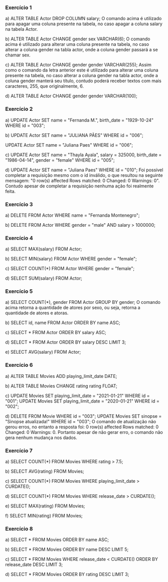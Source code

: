 ### Exercício 1

a) ALTER TABLE Actor DROP COLUMN salary;
O comando acima é utilizado para apagar uma coluna presente na tabela, no caso apagar a coluna salary na tabela Actor.

b) ALTER TABLE Actor CHANGE gender sex VARCHAR(6);
O comando acima é utilizado para alterar uma coluna presente na tabela, no caso alterar a coluna gender na tabla actor, onde a coluna gender passará a se chamar sex.

c) ALTER TABLE Actor CHANGE gender gender VARCHAR(255);
Assim como o comando da letra anterior este é utilizado para alterar uma coluna presente na tabela, no caso alterar a coluna gender na tabla actor, onde a coluna gender manterá seu título, contudo poderá receber textos com mais caracteres, 255, que originalmente, 6.

d) ALTER TABLE Actor CHANGE gender gender VARCHAR(100);

### Exercício 2

a) UPDATE Actor
SET name = "Fernanda M.",
birth_date = "1929-10-24"
WHERE id = "003";

b) UPDATE Actor
SET name = "JULIANA PÃES"
WHERE id = "006";

UPDATE Actor
SET name = "Juliana Paes"
WHERE id = "006";

c) UPDATE Actor
SET name = "Thayla Ayala",
salary = 325000,
birth_date = "1986-04-14",
gender = "female"
WHERE id = "005";

d) UPDATE Actor
SET name = "Juliana Paes"
WHERE id = "010";
Foi possível completar a requisição mesmo com o id inválido, o que resultou na seguinte mensagem: "0 row(s) affected Rows matched: 0  Changed: 0  Warnings: 0". Contudo apesar de completar a requisição nenhuma ação foi realmente feita.

### Exercício 3

a) DELETE FROM Actor
WHERE name = "Fernanda Montenegro";

b) DELETE FROM Actor
WHERE gender = "male" AND salary > 1000000;

### Exercício 4

a) SELECT MAX(salary) FROM Actor;

b) SELECT MIN(salary) FROM Actor
WHERE gender = "female";

c) SELECT COUNT(*) FROM Actor
WHERE gender = "female";

d) SELECT SUM(salary) FROM Actor;

### Exercício 5

a) SELECT COUNT(*), gender
FROM Actor
GROUP BY gender;
O comando acima retorna a quantidade de atores por sexo, ou seja, retorna a quantidade de atores e atoras.

b) SELECT id, name FROM Actor
ORDER BY name ASC;

c) SELECT * FROM Actor
ORDER BY salary ASC;

d) SELECT * FROM Actor
ORDER BY salary DESC
LIMIT 3;

e) SELECT AVG(salary) FROM Actor;

### Exercício 6

a) ALTER TABLE Movies
ADD playing_limit_date DATE;

b) ALTER TABLE Movies
CHANGE rating rating FLOAT;

c) UPDATE Movies
SET playing_limit_date = "2021-01-21"
WHERE id = "001";
UPDATE Movies
SET playing_limit_date = "2020-01-21"
WHERE id = "002";

d) DELETE FROM Movie
WHERE id = "003";
UPDATE Movies
SET sinopse = "Sinopse atualizada!"
WHERE id = "003";
O comando de atualização não gerou erros, no entanto a resposta foi: 0 row(s) affected Rows matched: 0  Changed: 0  Warnings: 0. Portanto apesar de não gerar erro, o comando não gera nenhum mudança nos dados.

### Exercício 7

a) SELECT COUNT(*) FROM Movies
WHERE rating > 7.5;

b) SELECT AVG(rating) FROM Movies;

c) SELECT COUNT(*) FROM Movies
WHERE playing_limit_date > CURDATE();

d) SELECT COUNT(*) FROM Movies
WHERE release_date > CURDATE();

e) SELECT MAX(rating) FROM Movies;

f) SELECT MIN(rating) FROM Movies;

### Exercício 8

a) SELECT * FROM Movies
ORDER BY name ASC;

b) SELECT * FROM Movies
ORDER BY name DESC
LIMIT 5;

c) SELECT * FROM Movies
WHERE release_date < CURDATE()
ORDER BY release_date DESC
LIMIT 3;

d) SELECT * FROM Movies
ORDER BY rating DESC
LIMIT 3;